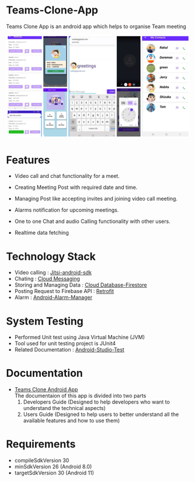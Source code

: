 # Teams-Clone-App
Teams Clone App 
is an android  app  which helps to organise Team meeting

![](https://github.com/enlightrahulrm31/Teams-Clone-App/blob/master/app/src/main/res/drawable/my_post_github.png)


# Features

* Video call and chat functionality for a meet.

* Creating Meeting Post with required date and time.

* Managing Post like accepting invites and joining video call meeting.

* Alarms notification for upcoming meetings.

* One to one Chat and audio Calling functionality with other users.

* Realtime data fetching 


# Technology Stack

*  Video calling : [Jitsi-android-sdk](https://jitsi.github.io/handbook/docs/dev-guide/dev-guide-android-sdk)
*  Chating : [Cloud Messaging](https://firebase.google.com/docs/cloud-messaging)
*  Storing and Managing Data : [Cloud Database-Firestore](https://firebase.google.com/docs/firestore)
*  Posting Request to Firebase API : [Retrofit](https://square.github.io/retrofit/)
*  Alarm : [Android-Alarm-Manager](https://developer.android.com/reference/android/app/AlarmManager)

# System Testing 
* Performed Unit test using Java Virtual Machine (JVM) 
* Tool used for unit testing project is JUnit4
* Related Documentation : [Android-Studio-Test](https://developer.android.com/studio/test)

# Documentation 
* [Teams Clone Android App](https://drive.google.com/file/d/13Bb8uPS3bqSMunIC2ei9bH6b5YHTAbS-/view?usp=sharing)  
 The documentaion of this app is divided into two parts    
  1) Developers Guide (Designed to help developers who want to understand the technical aspects)  
  2) Users Guide (Designed to help users to better understand all the available features and how to use them)  
 
 
# Requirements  
* compileSdkVersion 30    
* minSdkVersion 26  (Android 8.0)  
* targetSdkVersion 30  (Android 11)

